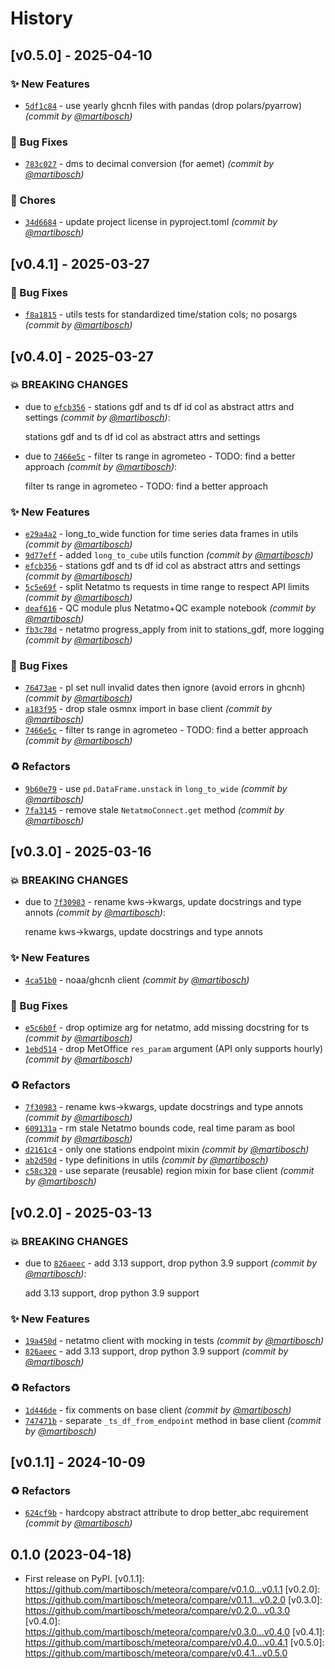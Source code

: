 # History

## [v0.5.0] - 2025-04-10

### :sparkles: New Features

- [`5df1c84`](https://github.com/martibosch/meteora/commit/5df1c84f98e276772a9886a0ab6e99f391d36b92) - use yearly ghcnh files with pandas (drop polars/pyarrow) *(commit by [@martibosch](https://github.com/martibosch))*

### :bug: Bug Fixes

- [`783c027`](https://github.com/martibosch/meteora/commit/783c027c3d9da8b62732bd7d43cde70d05fe4ad2) - dms to decimal conversion (for aemet) *(commit by [@martibosch](https://github.com/martibosch))*

### :wrench: Chores

- [`34d6684`](https://github.com/martibosch/meteora/commit/34d66849e5467f1dc93311b85229d23b57557990) - update project license in pyproject.toml *(commit by [@martibosch](https://github.com/martibosch))*

## [v0.4.1] - 2025-03-27

### :bug: Bug Fixes

- [`f8a1815`](https://github.com/martibosch/meteora/commit/f8a18152d5883cf5b8c2673b6758a52717004674) - utils tests for standardized time/station cols; no posargs *(commit by [@martibosch](https://github.com/martibosch))*

## [v0.4.0] - 2025-03-27

### :boom: BREAKING CHANGES

- due to [`efcb356`](https://github.com/martibosch/meteora/commit/efcb356c6af506537c3ea6336baf46e0f73f75e8) - stations gdf and ts df id col as abstract attrs and settings *(commit by [@martibosch](https://github.com/martibosch))*:

  stations gdf and ts df id col as abstract attrs and settings

- due to [`7466e5c`](https://github.com/martibosch/meteora/commit/7466e5c82045f87a93a07c029c185a6281b83e6f) - filter ts range in agrometeo - TODO: find a better approach *(commit by [@martibosch](https://github.com/martibosch))*:

  filter ts range in agrometeo - TODO: find a better approach

### :sparkles: New Features

- [`e29a4a2`](https://github.com/martibosch/meteora/commit/e29a4a2746b7684791434c201cb5f0b834e10ecf) - long_to_wide function for time series data frames in utils *(commit by [@martibosch](https://github.com/martibosch))*
- [`9d77eff`](https://github.com/martibosch/meteora/commit/9d77eff9ab897be9bf08c533c244ae652a2d62a8) - added `long_to_cube` utils function *(commit by [@martibosch](https://github.com/martibosch))*
- [`efcb356`](https://github.com/martibosch/meteora/commit/efcb356c6af506537c3ea6336baf46e0f73f75e8) - stations gdf and ts df id col as abstract attrs and settings *(commit by [@martibosch](https://github.com/martibosch))*
- [`5c5e69f`](https://github.com/martibosch/meteora/commit/5c5e69f8bf79f9b406beac9d8b35791f0885294b) - split Netatmo ts requests in time range to respect API limits *(commit by [@martibosch](https://github.com/martibosch))*
- [`deaf616`](https://github.com/martibosch/meteora/commit/deaf616b81eb892168897a4565160a9afc9907e2) - QC module plus Netatmo+QC example notebook *(commit by [@martibosch](https://github.com/martibosch))*
- [`fb3c78d`](https://github.com/martibosch/meteora/commit/fb3c78dca2182f541fd1a99a302c1bbbb3cd70a2) - netatmo progress_apply from init to stations_gdf, more logging *(commit by [@martibosch](https://github.com/martibosch))*

### :bug: Bug Fixes

- [`76473ae`](https://github.com/martibosch/meteora/commit/76473ae23b2d9a63dab2fce69f76b95c14ba4b8b) - pl set null invalid dates then ignore (avoid errors in ghcnh) *(commit by [@martibosch](https://github.com/martibosch))*
- [`a183f95`](https://github.com/martibosch/meteora/commit/a183f95a0dc6a2602841ffe2915ab20578ec3895) - drop stale osmnx import in base client *(commit by [@martibosch](https://github.com/martibosch))*
- [`7466e5c`](https://github.com/martibosch/meteora/commit/7466e5c82045f87a93a07c029c185a6281b83e6f) - filter ts range in agrometeo - TODO: find a better approach *(commit by [@martibosch](https://github.com/martibosch))*

### :recycle: Refactors

- [`9b60e79`](https://github.com/martibosch/meteora/commit/9b60e798b863ae51d9b71e39c64ae8f2e78f826a) - use `pd.DataFrame.unstack` in `long_to_wide` *(commit by [@martibosch](https://github.com/martibosch))*
- [`7fa3145`](https://github.com/martibosch/meteora/commit/7fa3145f6a1686c70a413f2b88f12a720d400044) - remove stale `NetatmoConnect.get` method *(commit by [@martibosch](https://github.com/martibosch))*

## [v0.3.0] - 2025-03-16

### :boom: BREAKING CHANGES

- due to [`7f30983`](https://github.com/martibosch/meteora/commit/7f3098346fd77c261465cebb3c9a19b2e739b6e3) - rename kws->kwargs, update docstrings and type annots *(commit by [@martibosch](https://github.com/martibosch))*:

  rename kws->kwargs, update docstrings and type annots

### :sparkles: New Features

- [`4ca51b0`](https://github.com/martibosch/meteora/commit/4ca51b073554d703bd2346e1f255ca0b48b56d07) - noaa/ghcnh client *(commit by [@martibosch](https://github.com/martibosch))*

### :bug: Bug Fixes

- [`e5c6b0f`](https://github.com/martibosch/meteora/commit/e5c6b0f2d539ff3b9b96e36e176ba20d55410af0) - drop optimize arg for netatmo, add missing docstring for ts *(commit by [@martibosch](https://github.com/martibosch))*
- [`1ebd514`](https://github.com/martibosch/meteora/commit/1ebd51473373b8bf1657e49dbc27f38c6723c2c1) - drop MetOffice `res_param` argument (API only supports hourly) *(commit by [@martibosch](https://github.com/martibosch))*

### :recycle: Refactors

- [`7f30983`](https://github.com/martibosch/meteora/commit/7f3098346fd77c261465cebb3c9a19b2e739b6e3) - rename kws->kwargs, update docstrings and type annots *(commit by [@martibosch](https://github.com/martibosch))*
- [`609131a`](https://github.com/martibosch/meteora/commit/609131a1e4e8bbf5d5987b017e519708295bc425) - rm stale Netatmo bounds code, real time param as bool *(commit by [@martibosch](https://github.com/martibosch))*
- [`d2161c4`](https://github.com/martibosch/meteora/commit/d2161c4caf8c36bc08dfa1d9d1f241a21d05e35c) - only one stations endpoint mixin *(commit by [@martibosch](https://github.com/martibosch))*
- [`ab2d50d`](https://github.com/martibosch/meteora/commit/ab2d50d7748d69deca171a7ea1fe1288491baa26) - type definitions in utils *(commit by [@martibosch](https://github.com/martibosch))*
- [`c58c320`](https://github.com/martibosch/meteora/commit/c58c32095318eb427e87eb28b261940334b4da28) - use separate (reusable) region mixin for base client *(commit by [@martibosch](https://github.com/martibosch))*

## [v0.2.0] - 2025-03-13

### :boom: BREAKING CHANGES

- due to [`826aeec`](https://github.com/martibosch/meteora/commit/826aeece13036addeedba39080326d39630dcd37) - add 3.13 support, drop python 3.9 support *(commit by [@martibosch](https://github.com/martibosch))*:

  add 3.13 support, drop python 3.9 support

### :sparkles: New Features

- [`19a450d`](https://github.com/martibosch/meteora/commit/19a450d7a4c7f9670bf496fe329073bb61cdb364) - netatmo client with mocking in tests *(commit by [@martibosch](https://github.com/martibosch))*
- [`826aeec`](https://github.com/martibosch/meteora/commit/826aeece13036addeedba39080326d39630dcd37) - add 3.13 support, drop python 3.9 support *(commit by [@martibosch](https://github.com/martibosch))*

### :recycle: Refactors

- [`1d446de`](https://github.com/martibosch/meteora/commit/1d446deebc22ce238d4e2ab5a416b9d5f9113d24) - fix comments on base client *(commit by [@martibosch](https://github.com/martibosch))*
- [`747471b`](https://github.com/martibosch/meteora/commit/747471b2ad7e82c0ae9cf56e1ce14594e5197c13) - separate `_ts_df_from_endpoint` method in base client *(commit by [@martibosch](https://github.com/martibosch))*

## [v0.1.1] - 2024-10-09

### :recycle: Refactors

- [`624cf9b`](https://github.com/martibosch/meteora/commit/624cf9b0e591f4fbcc376b5d323a823294d8f6fc) - hardcopy abstract attribute to drop better_abc requirement *(commit by [@martibosch](https://github.com/martibosch))*

## 0.1.0 (2023-04-18)

- First release on PyPI.
  \[v0.1.1\]: https://github.com/martibosch/meteora/compare/v0.1.0...v0.1.1
  \[v0.2.0\]: https://github.com/martibosch/meteora/compare/v0.1.1...v0.2.0
  \[v0.3.0\]: https://github.com/martibosch/meteora/compare/v0.2.0...v0.3.0
  \[v0.4.0\]: https://github.com/martibosch/meteora/compare/v0.3.0...v0.4.0
  \[v0.4.1\]: https://github.com/martibosch/meteora/compare/v0.4.0...v0.4.1
  \[v0.5.0\]: https://github.com/martibosch/meteora/compare/v0.4.1...v0.5.0
